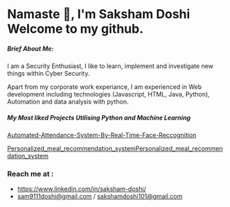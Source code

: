# Namaste 🙏, I'm Saksham Doshi Welcome to my github.

##### Brief About Me: 
I am a Security Enthusiast, I like to learn, implement and investigate new things within Cyber Security.

Apart from my corporate work experiance, I am experienced in Web development including technologies (Javascript, HTML, Java, Python), Automation and data analysis with python.

##### My Most liked Projects Utilising Python and Machine Learning

[Automated-Attendance-System-By-Real-Time-Face-Reccognition](https://github.com/sakshamhere#:~:text=Automated%2DAttendance%2DSystem%2DBy%2DReal%2DTime%2DFace%2DReccognition)

[Personalized_meal_recommendation_systemPersonalized_meal_recommendation_system](https://github.com/sakshamhere/Personalized_meal_recommendation_system)

### Reach me at :
- https://www.linkedin.com/in/saksham-doshi/
- sam9111doshi@gmail.com / sakshamdoshi101@gmail.com

